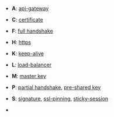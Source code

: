 - **A**:
[api-gateway]()

- **C**:
[certificate]()

- **F**:
[full handshake]()

- **H**:
[https]()

- **K**:
[keep-alive]()

- **L**:
[load-balancer]()

- **M**:
[master key](https://github.com/chipbk10/SystemDesign/blob/master/partial-handshake.md)

- **P**:
[partial handshake](), [pre-shared key](https://github.com/chipbk10/SystemDesign/blob/master/partial-handshake.md)

- **S**:
[signature](), [ssl-pinning](), [sticky-session]()

- 
